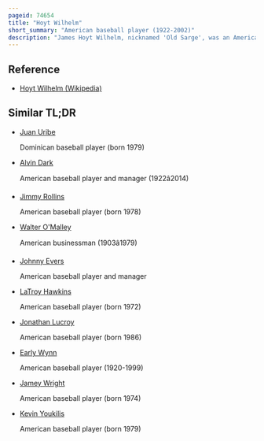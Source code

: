 ```yaml
---
pageid: 74654
title: "Hoyt Wilhelm"
short_summary: "American baseball player (1922-2002)"
description: "James Hoyt Wilhelm, nicknamed 'Old Sarge', was an American Major League Baseball pitcher with the New York Giants, St. Louis Cardinals cleveland Indians baltimore Orioles chicago white Sox California Angels chicago Cubs atlanta Braves and los Angeles Dodgers between 1952 and 1972. Wilhelm was elected in 1985 to the Baseball Hall of Fame."
---
```


## Reference

- [Hoyt Wilhelm (Wikipedia)](https://en.wikipedia.org/?curid=74654)

## Similar TL;DR

- [Juan Uribe](/tldr/en/juan-uribe)

  Dominican baseball player (born 1979)

- [Alvin Dark](/tldr/en/alvin-dark)

  American baseball player and manager (1922â2014)

- [Jimmy Rollins](/tldr/en/jimmy-rollins)

  American baseball player (born 1978)

- [Walter O'Malley](/tldr/en/walter-omalley)

  American businessman (1903â1979)

- [Johnny Evers](/tldr/en/johnny-evers)

  American baseball player and manager

- [LaTroy Hawkins](/tldr/en/latroy-hawkins)

  American baseball player (born 1972)

- [Jonathan Lucroy](/tldr/en/jonathan-lucroy)

  American baseball player (born 1986)

- [Early Wynn](/tldr/en/early-wynn)

  American baseball player (1920-1999)

- [Jamey Wright](/tldr/en/jamey-wright)

  American baseball player (born 1974)

- [Kevin Youkilis](/tldr/en/kevin-youkilis)

  American baseball player (born 1979)
